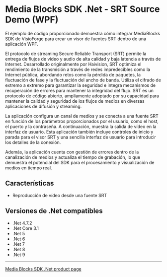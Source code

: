 # Media Blocks SDK .Net - SRT Source Demo (WPF)

El ejemplo de código proporcionado demuestra cómo integrar MediaBlocks SDK de VisioForge para crear un visor de fuentes SRT dentro de una aplicación WPF.

El protocolo de streaming Secure Reliable Transport (SRT) permite la entrega de flujos de vídeo y audio de alta calidad y baja latencia a través de Internet. Desarrollado originalmente por Haivision, SRT optimiza el rendimiento de la transmisión a través de redes impredecibles como la Internet pública, abordando retos como la pérdida de paquetes, la fluctuación de fase y la fluctuación del ancho de banda. Utiliza el cifrado de extremo a extremo para garantizar la seguridad e integra mecanismos de recuperación de errores para mantener la integridad del flujo. SRT es un protocolo de código abierto, ampliamente adoptado por su capacidad para mantener la calidad y seguridad de los flujos de medios en diversas aplicaciones de difusión y streaming.

La aplicación configura un canal de medios y se conecta a una fuente SRT en función de los parámetros proporcionados por el usuario, como el host, el puerto y la contraseña. A continuación, muestra la salida de vídeo en la interfaz de usuario. Esta aplicación también incluye controles de inicio y parada para el visor SRT y una sencilla interfaz de usuario para introducir los detalles de la conexión.

Además, la aplicación cuenta con gestión de errores dentro de la canalización de medios y actualiza el tiempo de grabación, lo que demuestra el potencial del SDK para el procesamiento y visualización de medios en tiempo real.

## Características

- Reproducción de vídeo desde una fuente SRT

## Versiones de .Net compatibles

- .Net 4.7.2
- .Net Core 3.1
- .Net 5
- .Net 6
- .Net 7
- .Net 8
- .Net 9

---

[Media Blocks SDK .Net product page](https://www.visioforge.com/media-blocks-sdk)
